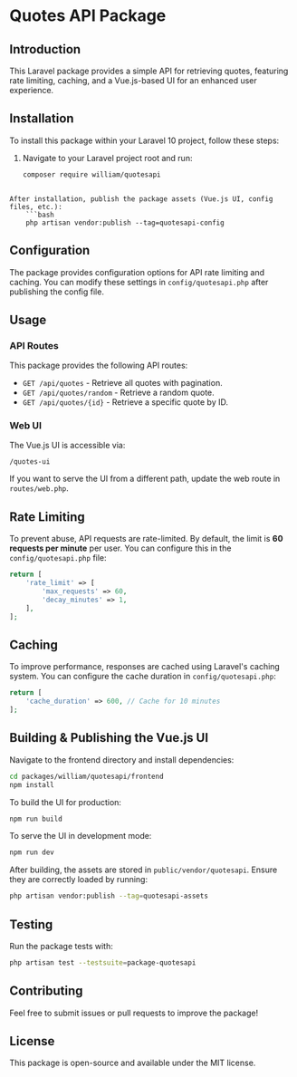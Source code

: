 # Quotes API Package

## Introduction
This Laravel package provides a simple API for retrieving quotes, featuring rate limiting, caching, and a Vue.js-based UI for an enhanced user experience.

## Installation
To install this package within your Laravel 10 project, follow these steps:

1. Navigate to your Laravel project root and run:
   ```bash
   composer require william/quotesapi
```

After installation, publish the package assets (Vue.js UI, config files, etc.):
    ```bash
    php artisan vendor:publish --tag=quotesapi-config
```

## Configuration

The package provides configuration options for API rate limiting and caching. You can modify these settings in `config/quotesapi.php` after publishing the config file.

## Usage

### API Routes

This package provides the following API routes:

- `GET /api/quotes` - Retrieve all quotes with pagination.
- `GET /api/quotes/random` - Retrieve a random quote.
- `GET /api/quotes/{id}` - Retrieve a specific quote by ID.

### Web UI

The Vue.js UI is accessible via:

```
/quotes-ui
```

If you want to serve the UI from a different path, update the web route in `routes/web.php`.

## Rate Limiting

To prevent abuse, API requests are rate-limited. By default, the limit is **60 requests per minute** per user. You can configure this in the `config/quotesapi.php` file:

```php
return [
    'rate_limit' => [
        'max_requests' => 60,
        'decay_minutes' => 1,
    ],
];
```

## Caching

To improve performance, responses are cached using Laravel's caching system. You can configure the cache duration in `config/quotesapi.php`:

```php
return [
    'cache_duration' => 600, // Cache for 10 minutes
];
```

## Building & Publishing the Vue.js UI

Navigate to the frontend directory and install dependencies:

```bash
cd packages/william/quotesapi/frontend
npm install
```

To build the UI for production:

```bash
npm run build
```

To serve the UI in development mode:

```bash
npm run dev
```

After building, the assets are stored in `public/vendor/quotesapi`. Ensure they are correctly loaded by running:

```bash
php artisan vendor:publish --tag=quotesapi-assets
```

## Testing

Run the package tests with:

```bash
php artisan test --testsuite=package-quotesapi
```

## Contributing

Feel free to submit issues or pull requests to improve the package!

## License

This package is open-source and available under the MIT license.

